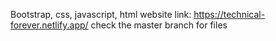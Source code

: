 Bootstrap, css, javascript, html
website link: https://technical-forever.netlify.app/
check the master branch for files
